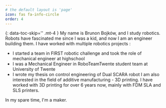 ```yaml
---
# the default layout is 'page'
icon: fas fa-info-circle
order: 4
---
```


{: data-toc-skip='' .mt-4 }
My name is Brunon Bojków, and I study robotics. Robots have fascinated me since I was a kid, and now I am an engineer building them. 
I have worked with multiple robotics projects : 
- I started a team in FIRST robotic challenge and took the role of mechanical engineer at highschool 
- I was a Mechanical Engineer in RoboTeamTwente student team at University of Twente
- I wrote my thesis on control engineering of Dual SCARA robot 
I am also interested in the field of additive manufacturing - 3D printing. I have worked with 3D printing for over 6 years now, mainly with FDM SLA and SLS printers.


In my spare time, I'm a maker. 